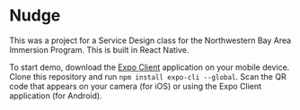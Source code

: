 # Nudge
This was a project for a Service Design class for the Northwestern Bay Area Immersion Program.
This is built in React Native.

To start demo, download the <a href="https://expo.io/tools">Expo Client</a> application on your mobile device. Clone this repository and run `npm install expo-cli --global`.
Scan the QR code that appears on your camera (for iOS) or using the Expo Client application (for Android).
